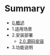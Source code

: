 # Summary

* [0.概述](0.overview/0_overview.md)
* 1.适用场景
* 2.安装部署
    * [2.0.源码安装](2.deploy/0_source_deploy.md)
* 3.功能说明
